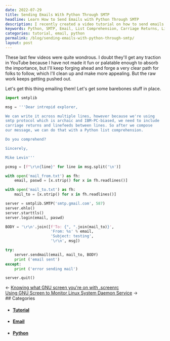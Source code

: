 ```yaml
---
date: 2022-07-29
title: Sending Emails With Python Through SMTP
headline: Learn How to Send Emails with Python Through SMTP
description: I recently created a video tutorial on how to send emails with Python. I demonstrated how to use a Python list comprehension for carriage returns and linefeeds, as well as two text files for the sender's and recipient's email addresses. I also showed how to log into the server, write the message body, and use the sendmail function to send the email. Click through to learn how to write code to send emails with Python.
keywords: Python, SMTP, Email, List Comprehension, Carriage Returns, Linefeeds, Sender, Recipient, Logging, Server, Message Body, Sendmail, Tutorial, Video, Writing Code
categories: tutorial, email, python
permalink: /blog/sending-emails-with-python-through-smtp/
layout: post
---
```



These last few videos were quite wondrous. I doubt they'll get any traction in
YouTube because I have not made it fun or palatable enough to absorb the
importance, but I'll keep forging ahead and forge a very clear path for folks
to follow, which I'll clean up and make more appealing. But the raw work keeps
getting pushed out.

Let's get this thing emailing them! Let's get some barebones stuff in place.

```python
import smtplib

msg = '''Dear intrepid explorer,

We can write it across multiple lines, however because we're using
smtp protocol which is archaic and IBM-PC-biased, we need to include
carriage returns and linefeeds between lines. So after we compose
our message, we can do that with a Python list comprehension.

Do you comprehend?

Sincerely,

Mike Levin'''

pcmsg = [f"\r\n{line}" for line in msg.split('\n')]

with open('mail_from.txt') as fh:
    email, paswd = [x.strip() for x in fh.readlines()]

with open('mail_to.txt') as fh:
    mail_to = [x.strip() for x in fh.readlines()]

server = smtplib.SMTP('smtp.gmail.com', 587)
server.ehlo()
server.starttls()
server.login(email, paswd)

BODY = '\r\n'.join([f'To: {", ".join(mail_to)}',
                    'From: %s' % email,
                    'Subject: testing',
                    '\r\n', msg])

try:
    server.sendmail(email, mail_to, BODY)
    print ('email sent')
except:
    print ('error sending mail')

server.quit()
```


<div class="post-nav"><div class="post-nav-prev"><span class="arrow">&larr;&nbsp;</span><a href="knowing-what-gnu-screen-you-re-on-with-screenrc">Knowing what GNU screen you're on with .screenrc</a></div><div class="post-nav-next"><a href="using-gnu-screen-to-monitor-linux-system-daemon-service">Using GNU Screen to Monitor Linux System Daemon Service</a><span class="arrow">&nbsp;&rarr;</span></div></div>
## Categories

<ul>
<li><h4><a href='/tutorial/'>Tutorial</a></h4></li>
<li><h4><a href='/email/'>Email</a></h4></li>
<li><h4><a href='/python/'>Python</a></h4></li></ul>